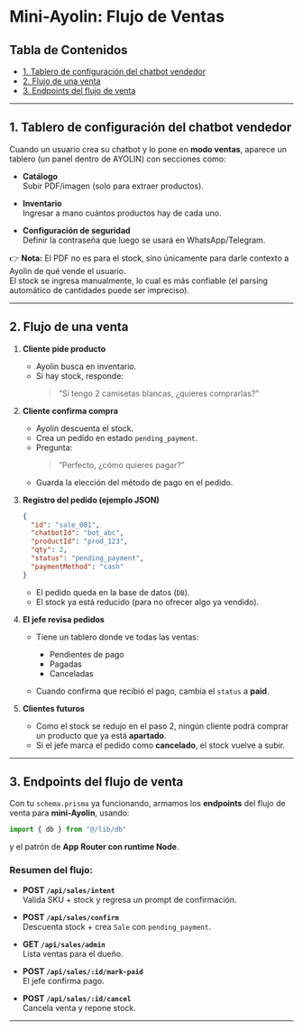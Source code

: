 # Mini-Ayolin: Flujo de Ventas

## Tabla de Contenidos
- [1. Tablero de configuración del chatbot vendedor](#1-tablero-de-configuración-del-chatbot-vendedor)
- [2. Flujo de una venta](#2-flujo-de-una-venta)
- [3. Endpoints del flujo de venta](#3-endpoints-del-flujo-de-venta)

---

## 1. Tablero de configuración del chatbot vendedor

Cuando un usuario crea su chatbot y lo pone en **modo ventas**, aparece un tablero (un panel dentro de AYOLIN) con secciones como:

- **Catálogo**  
  Subir PDF/imagen (solo para extraer productos).

- **Inventario**  
  Ingresar a mano cuántos productos hay de cada uno.

- **Configuración de seguridad**  
  Definir la contraseña que luego se usará en WhatsApp/Telegram.

👉 **Nota:** El PDF no es para el stock, sino únicamente para darle contexto a Ayolin de qué vende el usuario.  
El stock se ingresa manualmente, lo cual es más confiable (el parsing automático de cantidades puede ser impreciso).

---

## 2. Flujo de una venta

1. **Cliente pide producto**  
   - Ayolin busca en inventario.  
   - Si hay stock, responde:  
     > “Sí tengo 2 camisetas blancas, ¿quieres comprarlas?”

2. **Cliente confirma compra**  
   - Ayolin descuenta el stock.  
   - Crea un pedido en estado `pending_payment`.  
   - Pregunta:  
     > “Perfecto, ¿cómo quieres pagar?”  
   - Guarda la elección del método de pago en el pedido.

3. **Registro del pedido (ejemplo JSON)**

   ```json
   {
     "id": "sale_001",
     "chatbotId": "bot_abc",
     "productId": "prod_123",
     "qty": 2,
     "status": "pending_payment",
     "paymentMethod": "cash"
   }
   ```

   - El pedido queda en la base de datos (`DB`).  
   - El stock ya está reducido (para no ofrecer algo ya vendido).

4. **El jefe revisa pedidos**  
   - Tiene un tablero donde ve todas las ventas:  
     - Pendientes de pago  
     - Pagadas  
     - Canceladas  

   - Cuando confirma que recibió el pago, cambia el `status` a **paid**.

5. **Clientes futuros**  
   - Como el stock se redujo en el paso 2, ningún cliente podrá comprar un producto que ya está **apartado**.  
   - Si el jefe marca el pedido como **cancelado**, el stock vuelve a subir.

---

## 3. Endpoints del flujo de venta

Con tu `schema.prisma` ya funcionando, armamos los **endpoints** del flujo de venta para **mini-Ayolin**, usando:

```ts
import { db } from "@/lib/db"
```

y el patrón de **App Router con runtime Node**.

### Resumen del flujo:

- **POST `/api/sales/intent`**  
  Valida SKU + stock y regresa un prompt de confirmación.

- **POST `/api/sales/confirm`**  
  Descuenta stock + crea `Sale` con `pending_payment`.

- **GET `/api/sales/admin`**  
  Lista ventas para el dueño.

- **POST `/api/sales/:id/mark-paid`**  
  El jefe confirma pago.

- **POST `/api/sales/:id/cancel`**  
  Cancela venta y repone stock.

---